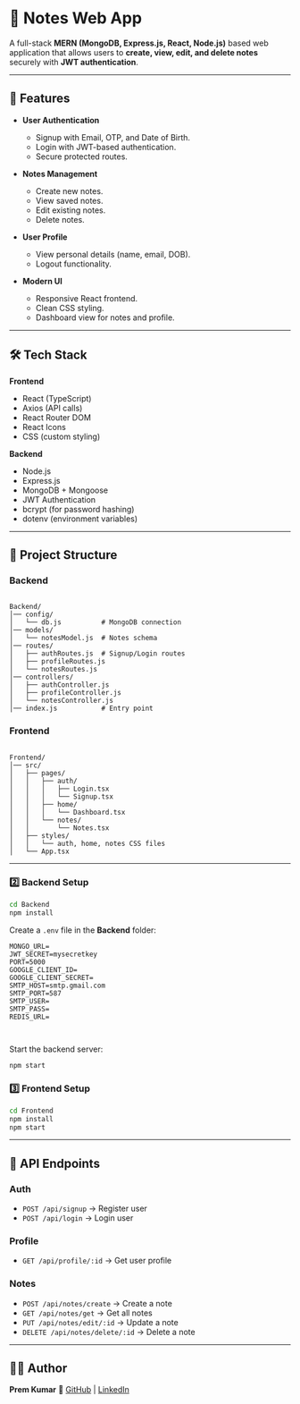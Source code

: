 
# 📝 Notes Web App

A full-stack **MERN (MongoDB, Express.js, React, Node.js)** based web application that allows users to **create, view, edit, and delete notes** securely with **JWT authentication**.

---

## 🚀 Features

- **User Authentication**
  - Signup with Email, OTP, and Date of Birth.
  - Login with JWT-based authentication.
  - Secure protected routes.

- **Notes Management**
  - Create new notes.
  - View saved notes.
  - Edit existing notes.
  - Delete notes.

- **User Profile**
  - View personal details (name, email, DOB).
  - Logout functionality.

- **Modern UI**
  - Responsive React frontend.
  - Clean CSS styling.
  - Dashboard view for notes and profile.

---

## 🛠️ Tech Stack

**Frontend**
- React (TypeScript)
- Axios (API calls)
- React Router DOM
- React Icons
- CSS (custom styling)

**Backend**
- Node.js
- Express.js
- MongoDB + Mongoose
- JWT Authentication
- bcrypt (for password hashing)
- dotenv (environment variables)

---

## 📂 Project Structure

### Backend
```

Backend/
│── config/
│   └── db.js          # MongoDB connection
│── models/
│   └── notesModel.js  # Notes schema
│── routes/
│   ├── authRoutes.js  # Signup/Login routes
│   ├── profileRoutes.js
│   └── notesRoutes.js
│── controllers/
│   ├── authController.js
│   ├── profileController.js
│   └── notesController.js
│── index.js           # Entry point

```

### Frontend
```

Frontend/
│── src/
│   ├── pages/
│   │   ├── auth/
│   │   │   ├── Login.tsx
│   │   │   └── Signup.tsx
│   │   ├── home/
│   │   │   └── Dashboard.tsx
│   │   └── notes/
│   │       └── Notes.tsx
│   ├── styles/
│   │   └── auth, home, notes CSS files
│   └── App.tsx

````

---


### 2️⃣ Backend Setup

```bash
cd Backend
npm install
```

Create a `.env` file in the **Backend** folder:

```
MONGO_URL=
JWT_SECRET=mysecretkey
PORT=5000
GOOGLE_CLIENT_ID=
GOOGLE_CLIENT_SECRET=
SMTP_HOST=smtp.gmail.com
SMTP_PORT=587
SMTP_USER=
SMTP_PASS=
REDIS_URL=



```

Start the backend server:

```bash
npm start
```

### 3️⃣ Frontend Setup

```bash
cd Frontend
npm install
npm start
```

---

## 🔑 API Endpoints

### Auth

* `POST /api/signup` → Register user
* `POST /api/login` → Login user

### Profile

* `GET /api/profile/:id` → Get user profile

### Notes

* `POST /api/notes/create` → Create a note
* `GET /api/notes/get` → Get all notes
* `PUT /api/notes/edit/:id` → Update a note
* `DELETE /api/notes/delete/:id` → Delete a note

---





## 👨‍💻 Author

**Prem Kumar**
🔗 [GitHub](https://github.com/prem1kr) | [LinkedIn](https://www.linkedin.com/in/prem-kumar-3b38b1290)

